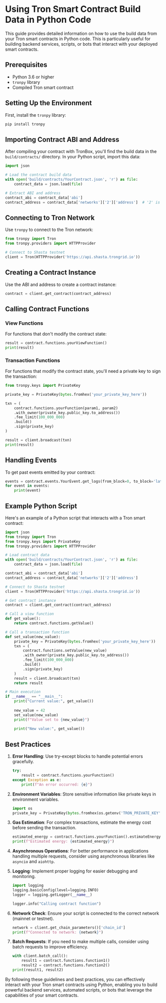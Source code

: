 # Using Tron Smart Contract Build Data in Python Code

This guide provides detailed information on how to use the build data from your Tron smart contracts in Python code. This is particularly useful for building backend services, scripts, or bots that interact with your deployed smart contracts.

## Prerequisites

- Python 3.6 or higher
- `tronpy` library
- Compiled Tron smart contract

## Setting Up the Environment

First, install the `tronpy` library:

```bash
pip install tronpy
```

## Importing Contract ABI and Address

After compiling your contract with TronBox, you'll find the build data in the `build/contracts/` directory. In your Python script, import this data:

```python
import json

# Load the contract build data
with open('build/contracts/YourContract.json', 'r') as file:
    contract_data = json.load(file)

# Extract ABI and address
contract_abi = contract_data['abi']
contract_address = contract_data['networks']['2']['address']  # '2' is the network ID for Shasta testnet
```

## Connecting to Tron Network

Use `tronpy` to connect to the Tron network:

```python
from tronpy import Tron
from tronpy.providers import HTTPProvider

# Connect to Shasta testnet
client = Tron(HTTPProvider('https://api.shasta.trongrid.io'))
```

## Creating a Contract Instance

Use the ABI and address to create a contract instance:

```python
contract = client.get_contract(contract_address)
```

## Calling Contract Functions

### View Functions

For functions that don't modify the contract state:

```python
result = contract.functions.yourViewFunction()
print(result)
```

### Transaction Functions

For functions that modify the contract state, you'll need a private key to sign the transaction:

```python
from tronpy.keys import PrivateKey

private_key = PrivateKey(bytes.fromhex('your_private_key_here'))

txn = (
    contract.functions.yourFunction(param1, param2)
    .with_owner(private_key.public_key.to_address())
    .fee_limit(100_000_000)
    .build()
    .sign(private_key)
)

result = client.broadcast(txn)
print(result)
```

## Handling Events

To get past events emitted by your contract:

```python
events = contract.events.YourEvent.get_logs(from_block=0, to_block='latest')
for event in events:
    print(event)
```

## Example Python Script

Here's an example of a Python script that interacts with a Tron smart contract:

```python
import json
from tronpy import Tron
from tronpy.keys import PrivateKey
from tronpy.providers import HTTPProvider

# Load contract data
with open('build/contracts/YourContract.json', 'r') as file:
    contract_data = json.load(file)

contract_abi = contract_data['abi']
contract_address = contract_data['networks']['2']['address']

# Connect to Shasta testnet
client = Tron(HTTPProvider('https://api.shasta.trongrid.io'))

# Get contract instance
contract = client.get_contract(contract_address)

# Call a view function
def get_value():
    return contract.functions.getValue()

# Call a transaction function
def set_value(new_value):
    private_key = PrivateKey(bytes.fromhex('your_private_key_here'))
    txn = (
        contract.functions.setValue(new_value)
        .with_owner(private_key.public_key.to_address())
        .fee_limit(100_000_000)
        .build()
        .sign(private_key)
    )
    result = client.broadcast(txn)
    return result

# Main execution
if __name__ == "__main__":
    print("Current value:", get_value())
    
    new_value = 42
    set_value(new_value)
    print(f"Value set to {new_value}")
    
    print("New value:", get_value())
```

## Best Practices

1. **Error Handling**: Use try-except blocks to handle potential errors gracefully.

   ```python
   try:
       result = contract.functions.yourFunction()
   except Exception as e:
       print(f"An error occurred: {e}")
   ```

2. **Environment Variables**: Store sensitive information like private keys in environment variables.

   ```python
   import os
   private_key = PrivateKey(bytes.fromhex(os.getenv('TRON_PRIVATE_KEY')))
   ```

3. **Gas Estimation**: For complex transactions, estimate the energy cost before sending the transaction.

   ```python
   estimated_energy = contract.functions.yourFunction().estimateEnergy()
   print(f"Estimated energy: {estimated_energy}")
   ```

4. **Asynchronous Operations**: For better performance in applications handling multiple requests, consider using asynchronous libraries like `asyncio` and `aiohttp`.

5. **Logging**: Implement proper logging for easier debugging and monitoring.

   ```python
   import logging
   logging.basicConfig(level=logging.INFO)
   logger = logging.getLogger(__name__)

   logger.info("Calling contract function")
   ```

6. **Network Check**: Ensure your script is connected to the correct network (mainnet or testnet).

   ```python
   network = client.get_chain_parameters()['chain_id']
   print(f"Connected to network: {network}")
   ```

7. **Batch Requests**: If you need to make multiple calls, consider using batch requests to improve efficiency.

   ```python
   with client.batch_call():
       result1 = contract.functions.function1()
       result2 = contract.functions.function2()
   print(result1, result2)
   ```

By following these guidelines and best practices, you can effectively interact with your Tron smart contracts using Python, enabling you to build powerful backend services, automated scripts, or bots that leverage the capabilities of your smart contracts.
